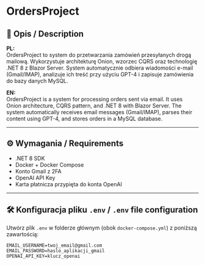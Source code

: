 # OrdersProject

## 📌 Opis / Description

**PL:**  
OrdersProject to system do przetwarzania zamówień przesyłanych drogą mailową. Wykorzystuje architekturę Onion, wzorzec CQRS oraz technologię .NET 8 z Blazor Server. System automatycznie odbiera wiadomości e-mail (Gmail/IMAP), analizuje ich treść przy użyciu GPT-4 i zapisuje zamówienia do bazy danych MySQL.

**EN:**  
OrdersProject is a system for processing orders sent via email. It uses Onion architecture, CQRS pattern, and .NET 8 with Blazor Server. The system automatically receives email messages (Gmail/IMAP), parses their content using GPT-4, and stores orders in a MySQL database.

---

## ⚙️ Wymagania / Requirements

- .NET 8 SDK
- Docker + Docker Compose
- Konto Gmail z 2FA
- OpenAI API Key
- Karta płatnicza przypięta do konta OpenAI

---

## 🛠️ Konfiguracja pliku `.env` / `.env` file configuration

Utwórz plik `.env` w folderze głównym (obok `docker-compose.yml`) z poniższą zawartością:

```env
EMAIL_USERNAME=twoj_email@gmail.com
EMAIL_PASSWORD=haslo_aplikacji_gmail
OPENAI_API_KEY=klucz_openai
